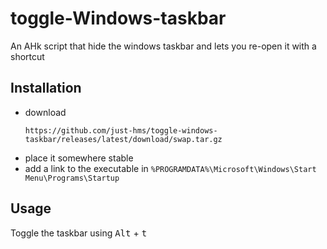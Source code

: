 # toggle-Windows-taskbar

An AHk script that hide the windows taskbar and lets you re-open it with a shortcut

## Installation 

- download
	```
	https://github.com/just-hms/toggle-windows-taskbar/releases/latest/download/swap.tar.gz
	```
- place it somewhere stable
- add a link to the executable in `%PROGRAMDATA%\Microsoft\Windows\Start Menu\Programs\Startup`

## Usage

Toggle the taskbar using <kbd>Alt</kbd> + <kbd>t</kbd>
